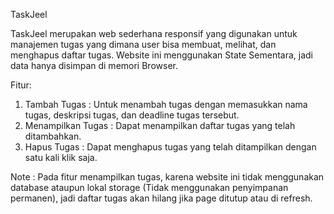 TaskJeel

TaskJeel merupakan web sederhana responsif yang digunakan untuk manajemen tugas yang dimana user bisa membuat, melihat, dan menghapus daftar tugas. Website ini menggunakan State Sementara, jadi data hanya disimpan di memori Browser.

Fitur:
1. Tambah Tugas : Untuk menambah tugas dengan memasukkan nama tugas, deskripsi tugas, dan deadline tugas tersebut.
2. Menampilkan Tugas : Dapat menampilkan daftar tugas yang telah ditambahkan.
3. Hapus Tugas : Dapat menghapus tugas yang telah ditampilkan dengan satu kali klik saja.

Note : Pada fitur menampilkan tugas, karena website ini tidak menggunakan database ataupun lokal storage (Tidak menggunakan penyimpanan permanen), jadi daftar tugas akan hilang jika page ditutup atau di refresh.
